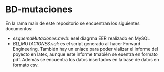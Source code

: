 # BD-mutaciones
En la rama main de este repositorio se encuentran  los siguientes documentos:
- *esquemaMutaciones.mwb*: esel diagrma EER realizado en MySQL
- *BD_MUTACIONES.sql*: es el script generado al hacer Forward Engineering. También hay un enlace para poder vializar el informe del poyecto en latex, aunque este informe tmabién se euentra en formato pdf. Además se encuentra los datos insertados en la base de datos en formato csv.
